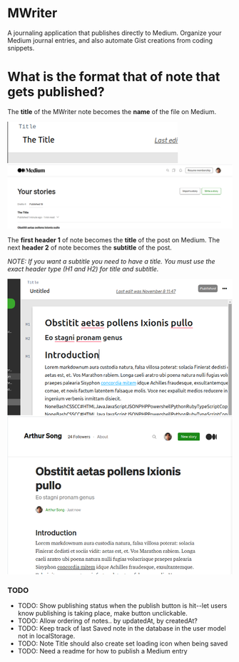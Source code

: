 # MWriter

A journaling application that publishes directly to Medium. Organize your Medium journal entries, and also automate Gist creations from coding snippets.

# What is the format that of note that gets published?

The **title** of the MWriter note becomes the **name** of the file on Medium.

![title1](pictures-for-readme/title1.png)
![title2](pictures-for-readme/title2.png)

The **first header 1** of note becomes the **title** of the post on Medium.
The next **header 2** of note becomes the **subtitle** of the post.

_NOTE: If you want a subtitle you need to have a title. You must use the exact header type (H1 and H2) for title and subtitle._

![titlesubtitle1](pictures-for-readme/titlesubtitle1.png)
![titlesubtitle2](pictures-for-readme/titlesubtitle2.png)


### TODO
- TODO: Show publishing status when the publish button is hit--let users know publishing is taking place, make button unclickable.
- TODO: Allow ordering of notes.. by updatedAt, by createdAt?
- TODO: Keep track of last Saved note in the database in the user model not in localStorage.
- TODO: Note Title should also create set loading icon when being saved
- TODO: Need a readme for how to publish a Medium entry

